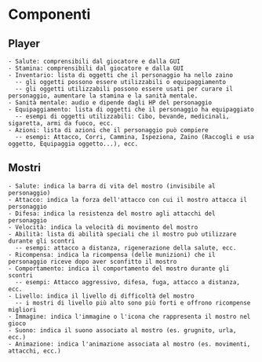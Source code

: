 # Componenti
  ## Player
    - Salute: comprensibili dal giocatore e dalla GUI
    - Stamina: comprensibili dal giocatore e dalla GUI
    - Inventario: lista di oggetti che il personaggio ha nello zaino
      -- gli oggetti possono essere utilizzabili o equipaggiamento
      -- gli oggetti utilizzabili possono essere usati per curare il personaggio, aumentare la stamina e la sanità mentale.
    - Sanità mentale: audio e dipende dagli HP del personaggio
    - Equipaggiamento: lista di oggetti che il personaggio ha equipaggiato
      -- esempi di oggetti utilizzabili: Cibo, bevande, medicinali, sigaretta, armi da fuoco, ecc.
    - Azioni: lista di azioni che il personaggio può compiere
      -- esempi: Attacco, Corri, Cammina, Ispeziona, Zaino (Raccogli e usa oggetto, Equipaggia oggetto...), ecc.

  ## Mostri
    - Salute: indica la barra di vita del mostro (invisibile al personaggio)
    - Attacco: indica la forza dell'attacco con cui il mostro attacca il personaggio
    - Difesa: indica la resistenza del mostro agli attacchi del personaggio
    - Velocità: indica la velocità di movimento del mostro
    - Abilità: lista di abilità speciali che il mostro può utilizzare durante gli scontri
      -- esempi: attacco a distanza, rigenerazione della salute, ecc.
    - Ricompensa: indica la ricompensa (delle munizioni) che il personaggio riceve dopo aver sconfitto il mostro
    - Comportamento: indica il comportamento del mostro durante gli scontri
      -- esempi: Attacco aggressivo, difesa, fuga, attacco a distanza, ecc.
    - Livello: indica il livello di difficoltà del mostro
      -- i mostri di livello più alto sono più forti e offrono ricompense migliori
    - Immagine: indica l'immagine o l'icona che rappresenta il mostro nel gioco
    - Suono: indica il suono associato al mostro (es. grugnito, urla, ecc.)
    - Animazione: indica l'animazione associata al mostro (es. movimenti, attacchi, ecc.)

